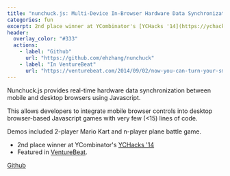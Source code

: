 ```yaml
---
title: "nunchuck.js: Multi-Device In-Browser Hardware Data Synchronization"
categories: fun
excerpt: 2nd place winner at YCombinator's [YCHacks '14](https://ychacks.devpost.com/)
header:
  overlay_color: "#333"
  actions:
    - label: "Github"
      url: "https://github.com/ehzhang/nunchuck"
    - label: "In VentureBeat"
      url: "https://venturebeat.com/2014/09/02/now-you-can-turn-your-smartphone-into-a-controller-for-your-web-based-video-game/"
---
```


Nunchuck.js provides real-time hardware data synchronization between mobile and desktop browsers using Javascript.

This allows developers to integrate mobile browser controls into desktop browser-based Javascript games with very few (<15) lines of code.

Demos included 2-player Mario Kart and n-player plane battle game.

- 2nd place winner at YCombinator's [YCHacks '14](https://ychacks.devpost.com/)
- Featured in [VentureBeat](https://venturebeat.com/2014/09/02/now-you-can-turn-your-smartphone-into-a-controller-for-your-web-based-video-game/).

[Github](https://github.com/ehzhang/nunchuck)
